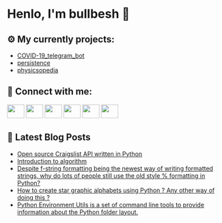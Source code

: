 # Henlo, I'm bullbesh 👋

## ⚙️ My currently projects:
- [COVID-19_telegram_bot](https://github.com/bullbesh/COVID-19_telegram_bot)
- [persistence](https://github.com/bullbesh/persistence)
- [physicsopedia](https://github.com/bullbesh/physicsopedia)

## 🔎 Connect with me:
[<img height="32" width="40" src="https://cdn.jsdelivr.net/npm/simple-icons@v5/icons/telegram.svg" />](https://t.me/bullbesh)
[<img height="32" width="40" src="https://cdn.jsdelivr.net/npm/simple-icons@v5/icons/vk.svg" />](https://vk.com/bullbesh)
[<img height="32" width="40" src="https://cdn.jsdelivr.net/npm/simple-icons@v5/icons/twitter.svg" />](https://twitter.com/bullbesh1)
[<img height="32" width="40" src="https://cdn.jsdelivr.net/npm/simple-icons@v5/icons/instagram.svg" />](https://www.instagram.com/bullbesh)
[<img height="32" width="40" src="https://cdn.jsdelivr.net/npm/simple-icons@v5/icons/reddit.svg" />](https://www.reddit.com/user/bullbesh)
[<img height="32" width="40" src="https://cdn.jsdelivr.net/npm/simple-icons@v5/icons/youtube.svg" />](https://www.youtube.com/channel/UCtfjRs6uzgq5mfm8S06WTcg)

## 📕 Latest Blog Posts
<!-- BLOG-POST-LIST:START -->
- [Open source Craigslist API written in Python](https://www.reddit.com/r/Python/comments/p4dpf4/open_source_craigslist_api_written_in_python/)
- [Introduction to algorithm](https://www.reddit.com/r/Python/comments/p4dmoa/introduction_to_algorithm/)
- [Despite f-string formatting being the newest way of writing formatted strings, why do lots of people still use the old style % formatting in Python?](https://www.reddit.com/r/Python/comments/p4d6k6/despite_fstring_formatting_being_the_newest_way/)
- [How to create star graphic alphabets using Python ? Any other way of doing this ?](https://www.reddit.com/r/Python/comments/p4cdab/how_to_create_star_graphic_alphabets_using_python/)
- [Python Environment Utils is a set of command line tools to provide information about the Python folder layout.](https://www.reddit.com/r/Python/comments/p4ayro/python_environment_utils_is_a_set_of_command_line/)
<!-- BLOG-POST-LIST:END -->

